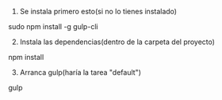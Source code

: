 1) Se instala primero esto(si no lo tienes instalado)

sudo npm install -g gulp-cli

2) Instala las dependencias(dentro de la carpeta del proyecto)

npm install

3) Arranca gulp(haría la tarea "default")

gulp